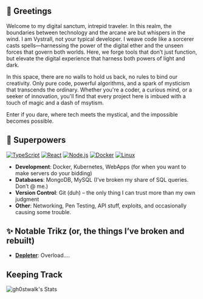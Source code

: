 ## 👾 Greetings

Welcome to my digital sanctum, intrepid traveler.
In this realm, the boundaries between technology and the arcane are but whispers in the wind. I am Vystrall, not your typical developer. I weave code like a sorcerer casts spells—harnessing the power of the digital ether and the unseen forces that govern both worlds. Here, we forge tools that don’t just function, but elevate the digital experience that harness both powers of light and dark.

In this space, there are no walls to hold us back, no rules to bind our creativity. Only pure code, powerful algorithms, and a spark of mysticism that transcends the ordinary. Whether you're a coder, a curious mind, or a seeker of innovation, you'll find that every project here is imbued with a touch of magic and a dash of msytism.

Enter if you dare, where tech meets the mystical, and the impossible becomes possible.

## 🔮 Superpowers 

[![TypeScript](https://img.shields.io/badge/TypeScript-800080?style=flat&logo=typescript&logoColor=white)](https://github.com/gh0stwalk)
[![React](https://img.shields.io/badge/React-800080?style=flat&logo=react&logoColor=white)](https://github.com/gh0stwalk)
[![Node.js](https://img.shields.io/badge/Node.js-800080?style=flat&logo=node.js&logoColor=white)](https://github.com/gh0stwalk)
[![Docker](https://img.shields.io/badge/Docker-800080?style=flat&logo=docker&logoColor=white)](https://github.com/gh0stwalk)
[![Linux](https://img.shields.io/badge/Linux-800080?style=flat&logo=linux&logoColor=white)](https://github.com/gh0stwalk)

- **Development**: Docker, Kubernetes, WebApps (for when you want to make servers do your bidding)
- **Databases**: MongoDB, MySQL (I’ve broken my share of SQL queries. Don’t @ me.)
- **Version Control**: Git (duh) – the only thing I can trust more than my own judgment
- **Other**: Networking, Pen Testing, API stuff, exploits, and occasionally causing some trouble.



## ✨ Notable Trikz (or, the things I’ve broken and rebuilt)

- **[Depleter](https://github.com/hackedapostle/depleter)**: Overload....

## Keeping Track

![gh0stwalk's Stats](https://github-readme-stats.vercel.app/api?username=gh0stwalk&theme=midnight-purple&show_icons=true&hide_border=true&count_private=true)
